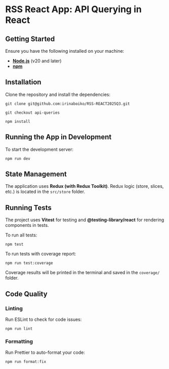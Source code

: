 # RSS React App: API Querying in React

## Getting Started

Ensure you have the following installed on your machine:

- [**Node.js**](https://nodejs.org/) (v20 and later)
- [**npm**](https://www.npmjs.com/)

## Installation

Clone the repository and install the dependencies:

`git clone git@github.com:irinaboiko/RSS-REACT2025Q3.git`

`git checkout api-queries`

`npm install`

## Running the App in Development

To start the development server:

`npm run dev`

## State Management

The application uses **Redux (with Redux Toolkit)**. Redux logic (store, slices, etc.) is located in the `src/store` folder.

## Running Tests

The project uses **Vitest** for testing and **@testing-library/react** for rendering components in tests.

To run all tests:

`npm test`

To run tests with coverage report:

`npm run test:coverage`

Coverage results will be printed in the terminal and saved in the `coverage/` folder.

## Code Quality

### Linting

Run ESLint to check for code issues:

`npm run lint`

### Formatting

Run Prettier to auto-format your code:

`npm run format:fix`
